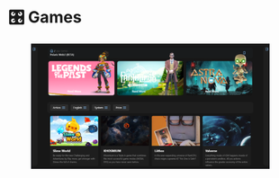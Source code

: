 # 🎛️ Games

<figure><img src="../../.gitbook/assets/image (7).png" alt=""><figcaption></figcaption></figure>

